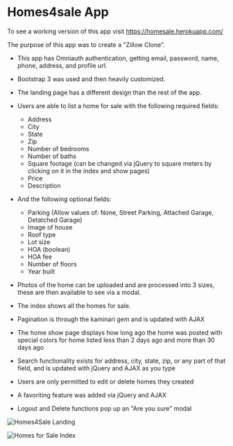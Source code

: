 # Homes4sale App

To see a working version of this app visit https://homesale.herokuapp.com/

The purpose of this app was to create a "Zillow Clone".

* This app has Omniauth authentication, getting email, password, name, phone, address, and profile url.
* Bootstrap 3 was used and then heavily customized.  
* The landing page has a different design than the rest of the app.
* Users are able to list a home for sale with the following required fields:
  * Address
  * City
  * State
  * Zip
  * Number of bedrooms
  * Number of baths
  * Square footage (can be changed via jQuery to square meters by clicking on it in the index and show pages)
  * Price
  * Description
* And the following optional fields:
  * Parking (Allow values of: None, Street Parking, Attached Garage, Detatched Garage)
  * Image of house
  * Roof type
  * Lot size
  * HOA (boolean)
  * HOA fee
  * Number of floors
  * Year built
* Photos of the home can be uploaded and are processed into 3 sizes, these are then available to see via a modal.
* The index shows all the homes for sale.
* Pagination is through the kaminari gem and is updated with AJAX
* The home show page displays how long ago the home was posted with special colors for home listed less than 2 days ago and more than 30 days ago
* Search functionality exists for address, city, state, zip, or any part of that field, and is updated with jQuery and AJAX as you type
* Users are only permitted to edit or delete homes they created

* A favoriting feature was added via jQuery and AJAX
* Logout and Delete functions pop up an "Are you sure" modal

![Homes4Sale Landing](docs/landingPage.png)

![Homes for Sale Index](docs/HomeIndex.png)
